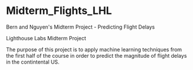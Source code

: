 # Midterm_Flights_LHL
Bern and Nguyen's Midterm Project - Predicting Flight Delays

Lighthouse Labs Midterm Project

The purpose of this project is to apply machine learning techniques from the first half of the course in order to predict the magnitude of flight delays in the contintental US.